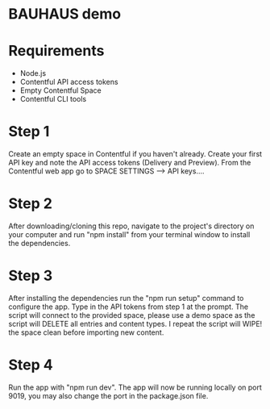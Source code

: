 # BAUHAUS demo

# Requirements

 - Node.js
 - Contentful API access tokens
 - Empty Contentful Space
 - Contentful CLI tools

# Step 1

Create an empty space in Contentful if you haven't already. 
Create your first API key and note the API access tokens (Delivery and Preview).
From the Contentful web app go to  SPACE SETTINGS --> API keys....

# Step 2
After downloading/cloning this repo, navigate to the project's directory on your computer and run "npm install" from your terminal window to install the dependencies.

# Step 3
After installing the dependencies run the "npm run setup" command to configure the app.
Type in the API tokens from step 1 at the prompt. The script will connect to the provided space, please use a demo space as the script will DELETE all entries and content types. I repeat the script will WIPE! the space clean before importing new content.

# Step 4
Run the app with "npm run dev". The app will now be running locally on port 9019, you may also change the port in the package.json file.
